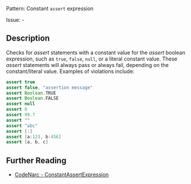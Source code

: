 Pattern: Constant `assert` expression

Issue: -

## Description

Checks for *assert* statements with a constant value for the *assert* boolean expression, such as `true`, `false`, `null`, or a literal constant value. These *assert* statements will always pass or always fail, depending on the constant/literal value. Examples of violations include:

``` groovy
assert true
assert false, "assertion message"
assert Boolean.TRUE
assert Boolean.FALSE
assert null
assert 0
assert 99.7
assert ""
assert "abc"
assert [:]
assert [a:123, b:456]
assert [a, b, c]
```

## Further Reading

* [CodeNarc - ConstantAssertExpression](https://codenarc.github.io/CodeNarc/codenarc-rules-basic.html#constantassertexpression-rule)
